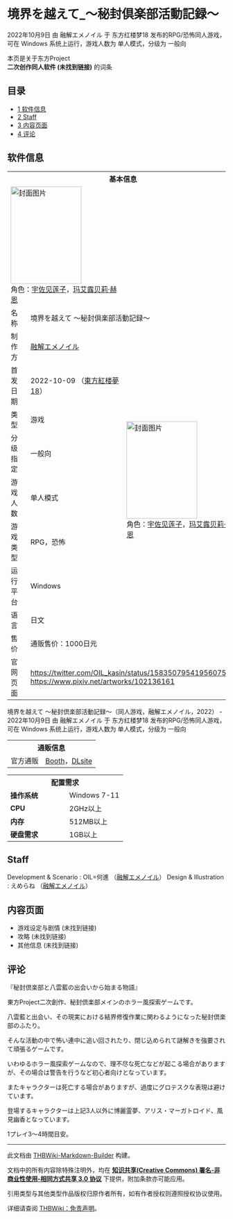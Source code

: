 # 境界を越えて_～秘封倶楽部活動記録～

<!-- source html: G:\repos\THBWiki-Markdown-Builder\THBWikiMarkdown\Temp\main\2\28\ns0%3A%E5%A2%83%E7%95%8C%E3%82%92%E8%B6%8A%E3%81%88%E3%81%A6_%EF%BD%9E%E7%A7%98%E5%B0%81%E5%80%B6%E6%A5%BD%E9%83%A8%E6%B4%BB%E5%8B%95%E8%A8%98%E9%8C%B2%EF%BD%9E.html -->

2022年10月9日 由 融解エメノイル 于 东方红楼梦18 发布的RPG/恐怖同人游戏，可在 Windows 系统上运行，游戏人数为 单人模式，分级为 一般向

本页是关于东方Project  
 **二次创作同人软件 (未找到链接)** 的词条

## 目录

- [1 软件信息](#软件信息)
- [2 Staff](#Staff)
- [3 内容页面](#内容页面)
- [4 评论](#评论)





## 软件信息

<table><tbody><tr><th colspan="3">基本信息</th></tr><tr><td class="cover-artwork-mobile" colspan="2"><a href="./文件-境界を越えて_～秘封倶楽部活動記録～封面.png.md" class="image" title="封面图片"><img alt="封面图片" src="https://upload.thwiki.cc/thumb/2/2f/%E5%A2%83%E7%95%8C%E3%82%92%E8%B6%8A%E3%81%88%E3%81%A6_%EF%BD%9E%E7%A7%98%E5%B0%81%E5%80%B6%E6%A5%BD%E9%83%A8%E6%B4%BB%E5%8B%95%E8%A8%98%E9%8C%B2%EF%BD%9E%E5%B0%81%E9%9D%A2.png/163px-%E5%A2%83%E7%95%8C%E3%82%92%E8%B6%8A%E3%81%88%E3%81%A6_%EF%BD%9E%E7%A7%98%E5%B0%81%E5%80%B6%E6%A5%BD%E9%83%A8%E6%B4%BB%E5%8B%95%E8%A8%98%E9%8C%B2%EF%BD%9E%E5%B0%81%E9%9D%A2.png" decoding="async" loading="lazy" width="163" height="224" srcset="https://upload.thwiki.cc/thumb/2/2f/%E5%A2%83%E7%95%8C%E3%82%92%E8%B6%8A%E3%81%88%E3%81%A6_%EF%BD%9E%E7%A7%98%E5%B0%81%E5%80%B6%E6%A5%BD%E9%83%A8%E6%B4%BB%E5%8B%95%E8%A8%98%E9%8C%B2%EF%BD%9E%E5%B0%81%E9%9D%A2.png/245px-%E5%A2%83%E7%95%8C%E3%82%92%E8%B6%8A%E3%81%88%E3%81%A6_%EF%BD%9E%E7%A7%98%E5%B0%81%E5%80%B6%E6%A5%BD%E9%83%A8%E6%B4%BB%E5%8B%95%E8%A8%98%E9%8C%B2%EF%BD%9E%E5%B0%81%E9%9D%A2.png 1.5x, https://upload.thwiki.cc/thumb/2/2f/%E5%A2%83%E7%95%8C%E3%82%92%E8%B6%8A%E3%81%88%E3%81%A6_%EF%BD%9E%E7%A7%98%E5%B0%81%E5%80%B6%E6%A5%BD%E9%83%A8%E6%B4%BB%E5%8B%95%E8%A8%98%E9%8C%B2%EF%BD%9E%E5%B0%81%E9%9D%A2.png/327px-%E5%A2%83%E7%95%8C%E3%82%92%E8%B6%8A%E3%81%88%E3%81%A6_%EF%BD%9E%E7%A7%98%E5%B0%81%E5%80%B6%E6%A5%BD%E9%83%A8%E6%B4%BB%E5%8B%95%E8%A8%98%E9%8C%B2%EF%BD%9E%E5%B0%81%E9%9D%A2.png 2x" data-file-width="649" data-file-height="890"></a><div class="cover-char">角色：<a href="./宇佐见莲子.md" title="宇佐见莲子">宇佐见莲子</a>，<a href="./玛艾露贝莉·赫恩.md" title="玛艾露贝莉·赫恩">玛艾露贝莉·赫恩</a></div></td>
</tr><tr><td class="label">名称</td><td colspan="2"> 境界を越えて ～秘封倶楽部活動記録～ </td></tr><tr><td class="label">制作方</td><td><a href="./融解エメノイル.md" title="融解エメノイル">融解エメノイル</a></td><td class="cover-artwork" rowspan="8" style="min-width:224px;"><a href="./文件-境界を越えて_～秘封倶楽部活動記録～封面.png.md" class="image" title="封面图片"><img alt="封面图片" src="https://upload.thwiki.cc/thumb/2/2f/%E5%A2%83%E7%95%8C%E3%82%92%E8%B6%8A%E3%81%88%E3%81%A6_%EF%BD%9E%E7%A7%98%E5%B0%81%E5%80%B6%E6%A5%BD%E9%83%A8%E6%B4%BB%E5%8B%95%E8%A8%98%E9%8C%B2%EF%BD%9E%E5%B0%81%E9%9D%A2.png/163px-%E5%A2%83%E7%95%8C%E3%82%92%E8%B6%8A%E3%81%88%E3%81%A6_%EF%BD%9E%E7%A7%98%E5%B0%81%E5%80%B6%E6%A5%BD%E9%83%A8%E6%B4%BB%E5%8B%95%E8%A8%98%E9%8C%B2%EF%BD%9E%E5%B0%81%E9%9D%A2.png" decoding="async" loading="lazy" width="163" height="224" srcset="https://upload.thwiki.cc/thumb/2/2f/%E5%A2%83%E7%95%8C%E3%82%92%E8%B6%8A%E3%81%88%E3%81%A6_%EF%BD%9E%E7%A7%98%E5%B0%81%E5%80%B6%E6%A5%BD%E9%83%A8%E6%B4%BB%E5%8B%95%E8%A8%98%E9%8C%B2%EF%BD%9E%E5%B0%81%E9%9D%A2.png/245px-%E5%A2%83%E7%95%8C%E3%82%92%E8%B6%8A%E3%81%88%E3%81%A6_%EF%BD%9E%E7%A7%98%E5%B0%81%E5%80%B6%E6%A5%BD%E9%83%A8%E6%B4%BB%E5%8B%95%E8%A8%98%E9%8C%B2%EF%BD%9E%E5%B0%81%E9%9D%A2.png 1.5x, https://upload.thwiki.cc/thumb/2/2f/%E5%A2%83%E7%95%8C%E3%82%92%E8%B6%8A%E3%81%88%E3%81%A6_%EF%BD%9E%E7%A7%98%E5%B0%81%E5%80%B6%E6%A5%BD%E9%83%A8%E6%B4%BB%E5%8B%95%E8%A8%98%E9%8C%B2%EF%BD%9E%E5%B0%81%E9%9D%A2.png/327px-%E5%A2%83%E7%95%8C%E3%82%92%E8%B6%8A%E3%81%88%E3%81%A6_%EF%BD%9E%E7%A7%98%E5%B0%81%E5%80%B6%E6%A5%BD%E9%83%A8%E6%B4%BB%E5%8B%95%E8%A8%98%E9%8C%B2%EF%BD%9E%E5%B0%81%E9%9D%A2.png 2x" data-file-width="649" data-file-height="890"></a><div class="cover-char">角色：<a href="./宇佐见莲子.md" title="宇佐见莲子">宇佐见莲子</a>，<a href="./玛艾露贝莉·赫恩.md" title="玛艾露贝莉·赫恩">玛艾露贝莉·赫恩</a></div></td>
</tr><tr><td class="label">首发日期</td><td>2022-10-09&#160;（<a href="/展会作品列表?e=%E4%B8%9C%E6%96%B9%E7%BA%A2%E6%A5%BC%E6%A2%A6%2318">東方紅楼夢18</a>）</td></tr><tr><td class="label">类型</td><td>游戏</td></tr><tr><td class="label">分级指定</td><td>一般向</td></tr><tr><td class="label">游戏人数</td><td>单人模式</td></tr><tr><td class="label">游戏类型</td><td>RPG，恐怖</td></tr><tr><td class="label">运行平台</td><td>Windows</td></tr><tr><td class="label">语言</td><td>日文</td></tr><tr><td class="label">售价</td><td>通贩售价：1000日元</td></tr>
<tr><td class="label">官网页面</td><td colspan="2"><a rel="nofollow" class="external free" href="https://twitter.com/OIL_kasin/status/1583507954195607552">https://twitter.com/OIL_kasin/status/1583507954195607552</a><br><a rel="nofollow" class="external free" href="https://www.pixiv.net/artworks/102136161">https://www.pixiv.net/artworks/102136161</a></td></tr></tbody></table>

境界を越えて ～秘封倶楽部活動記録～（同人游戏，融解エメノイル，2022） - 2022年10月9日 由 融解エメノイル 于 东方红楼梦18 发布的RPG/恐怖同人游戏，可在 Windows 系统上运行，游戏人数为 单人模式，分级为 一般向

<table><tbody><tr><th colspan="3">通贩信息</th></tr><tr><td class="label">官方通贩</td><td colspan="2"><a rel="nofollow" class="external text" href="https://oil-kasin.booth.pm/items/4272056">Booth</a>，<a rel="nofollow" class="external text" href="http://www.dlsite.com/home/work/=/product_id/RJ431009.html">DLsite</a></td></tr></tbody></table>


  
  

  


<table>
<tbody><tr><th colspan="2">配置需求</th></tr>
<tr><td style="width:120px;padding-left:7px;"><b>操作系统</b></td><td>Windows 7-11</td></tr><tr><td style="width:120px;padding-left:7px;"><b>CPU</b></td><td>2GHz以上</td></tr><tr><td style="width:120px;padding-left:7px;"><b>内存</b></td><td>512MB以上</td></tr><tr><td style="width:120px;padding-left:7px;"><b>硬盘需求</b></td><td>1GB以上</td></tr>
</tbody></table>



## Staff
Development &amp; Scenario
: OIL=何進 （[融解エメノイル](./融解エメノイル.md)）
Design &amp; Illustration
: えめらね （[融解エメノイル](./融解エメノイル.md)）


## 内容页面
- 游戏设定与剧情 (未找到链接)
- 攻略 (未找到链接)
- 其他信息 (未找到链接)


## 评论

  
『秘封倶楽部と八雲藍の出会いから始まる物語』  

  

東方Project二次創作、秘封倶楽部メインのホラー風探索ゲームです。  

八雲藍と出会い、その現実における結界修復作業に関わるようになった秘封倶楽部のふたり。  

そんな活動の中で怖い連中に追い回されたり、閉じ込められて謎解きを強要されて頑張るゲームです。  

  

いわゆるホラー風探索ゲームなので、理不尽な死亡などが起こる場合がありますが、その場合は警告を行うなど初心者向けとなっています。  

またキャラクターは死亡する場合がありますが、過度にグロテスクな表現は避けています。  

  

登場するキャラクターは上記3人以外に博麗霊夢、アリス・マーガトロイド、風見幽香となっています。  

1プレイ3～4時間目安。
  


  
  

  





---

此文档由 [THBWiki-Markdown-Builder](https://github.com/Delsin-Yu/THBWiki-Markdown-Builder) 构建。

文档中的所有内容除特殊注明外，均在 [**知识共享(Creative Commons) 署名-非商业性使用-相同方式共享 3.0 协议**](https://creativecommons.org/licenses/by-sa/3.0/deed.zh-hans) 下提供，附加条款亦可能应用。

引用类型与其他类型作品版权归原作者所有，如有作者授权则遵照授权协议使用。

详细请查阅 [THBWiki：免责声明](https://thbwiki.cc/THBWiki:%E5%85%8D%E8%B4%A3%E5%A3%B0%E6%98%8E)。

